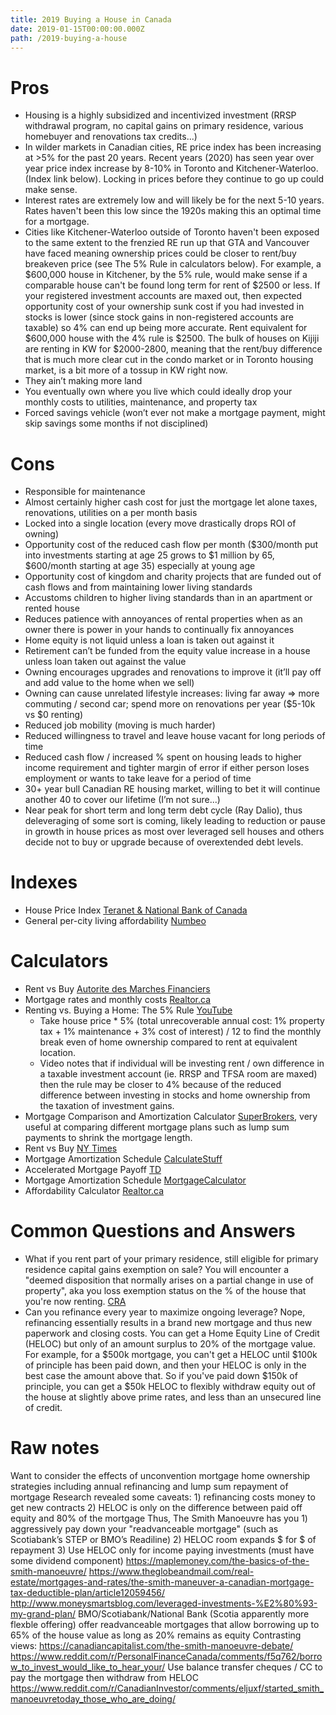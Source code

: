 ```yaml
---
title: 2019 Buying a House in Canada
date: 2019-01-15T00:00:00.000Z
path: /2019-buying-a-house
---
```

# Pros

* Housing is a highly subsidized and incentivized investment (RRSP withdrawal program, no capital gains on primary residence, various homebuyer and renovations tax credits...)
* In wilder markets in Canadian cities, RE price index has been increasing at >5% for the past 20 years. Recent years (2020) has seen year over year price index increase by 8-10% in Toronto and Kitchener-Waterloo. (Index link below). Locking in prices before they continue to go up could make sense.
* Interest rates are extremely low and will likely be for the next 5-10 years. Rates haven't been this low since the 1920s making this an optimal time for a mortgage.
* Cities like Kitchener-Waterloo outside of Toronto haven't been exposed to the same extent to the frenzied RE run up that GTA and Vancouver have faced meaning ownership prices could be closer to rent/buy breakeven price (see The 5% Rule in calculators below). For example, a $600,000 house in Kitchener, by the 5% rule, would make sense if a comparable house can't be found long term for rent of $2500 or less. If your registered investment accounts are maxed out, then expected opportunity cost of your ownership sunk cost if you had invested in stocks is lower (since stock gains in non-registered accounts are taxable) so 4% can end up being more accurate. Rent equivalent for $600,000 house with the 4% rule is $2500. The bulk of houses on Kijiji are renting in KW for $2000-2800, meaning that the rent/buy difference that is much more clear cut in the condo market or in Toronto housing market, is a bit more of a tossup in KW right now.
* They ain’t making more land
* You eventually own where you live which could ideally drop your monthly costs to utilities, maintenance, and property tax
* Forced savings vehicle (won’t ever not make a mortgage payment, might skip savings some months if not disciplined)

# Cons

* Responsible for maintenance
* Almost certainly higher cash cost for just the mortgage let alone taxes, renovations, utilities on a per month basis
* Locked into a single location (every move drastically drops ROI of owning)
* Opportunity cost of the reduced cash flow per month ($300/month put into investments starting at age 25 grows to $1 million by 65, $600/month starting at age 35) especially at young age
* Opportunity cost of kingdom and charity projects that are funded out of cash flows and from maintaining lower living standards
* Accustoms children to higher living standards than in an apartment or rented house
* Reduces patience with annoyances of rental properties when as an owner there is power in your hands to continually fix annoyances
* Home equity is not liquid unless a loan is taken out against it
* Retirement can’t be funded from the equity value increase in a house unless loan taken out against the value
* Owning encourages upgrades and renovations to improve it (it’ll pay off and add value to the home when we sell)
* Owning can cause unrelated lifestyle increases: living far away => more commuting / second car; spend more on renovations per year ($5-10k vs $0 renting)
* Reduced job mobility (moving is much harder)
* Reduced willingness to travel and leave house vacant for long periods of time
* Reduced cash flow / increased % spent on housing leads to higher income requirement and tighter margin of error if either person loses employment or wants to take leave for a period of time
* 30+ year bull Canadian RE housing market, willing to bet it will continue another 40 to cover our lifetime (I’m not sure...)
* Near peak for short term and long term debt cycle (Ray Dalio), thus deleveraging of some sort is coming, likely leading to reduction or pause in growth in house prices as most over leveraged sell houses and others decide not to buy or upgrade because of overextended debt levels.

# Indexes

* House Price Index [Teranet & National Bank of Canada](https://housepriceindex.ca/)
* General per-city living affordability [Numbeo](https://www.numbeo.com/property-investment/country_result.jsp?country=Canada)

# Calculators

* Rent vs Buy [Autorite des Marches Financiers](https://lautorite.qc.ca/en/general-public/calculators-and-tools/calculators/buy-or-rent-a-residence/)
* Mortgage rates and monthly costs [Realtor.ca](https://www.realtor.ca/calculator.aspx)
* Renting vs. Buying a Home: The 5% Rule [YouTube](https://youtu.be/Uwl3-jBNEd4)
  * Take house price * 5% (total unrecoverable annual cost: 1% property tax + 1% maintenance + 3% cost of interest) / 12 to find the monthly break even of home ownership compared to rent at equivalent location.
  * Video notes that if individual will be investing rent / own difference in a taxable investment account (ie. RRSP and TFSA room are maxed) then the rule may be closer to 4% because of the reduced difference between investing in stocks and home ownership from the taxation of investment gains.
* Mortgage Comparison and Amortization Calculator [SuperBrokers](https://www.superbrokers.ca/tools/mortgage-calculator/), very useful at comparing different mortgage plans such as lump sum payments to shrink the mortgage length.
* Rent vs Buy [NY Times](https://www.nytimes.com/interactive/2014/upshot/buy-rent-calculator.html)
* Mortgage Amortization Schedule [CalculateStuff](https://www.calculatestuff.com/financial/mortgage-calculator)
* Accelerated Mortgage Payoff [TD](https://tools.td.com/mortgage-payment-calculator/)
* Mortgage Amortization Schedule [MortgageCalculator](https://www.mortgagecalculator.org/)
* Affordability Calculator [Realtor.ca](https://www.realtor.ca/calculator.aspx#v=affordability)


# Common Questions and Answers

* What if you rent part of your primary residence, still eligible for primary residence capital gains exemption on sale? You will encounter a "deemed disposition that normally arises on a partial change in use of property", aka you loss exemption status on the % of the house that you're now renting. [CRA](https://www.canada.ca/en/revenue-agency/services/tax/individuals/topics/about-your-tax-return/tax-return/completing-a-tax-return/personal-income/line-127-capital-gains/principal-residence-other-real-estate/changes-use/changing-part-your-principal-residence-a-rental-business-property.html)
* Can you refinance every year to maximize ongoing leverage? Nope, refinancing essentially results in a brand new mortgage and thus new paperwork and closing costs. You can get a Home Equity Line of Credit (HELOC) but only of an amount surplus to 20% of the mortgage value. For example, for a $500k mortgage, you can't get a HELOC until $100k of principle has been paid down, and then your HELOC is only in the best case the amount above that. So if you've paid down $150k of principle, you can get a $50k HELOC to flexibly withdraw equity out of the house at slightly above prime rates, and less than an unsecured line of credit.

# Raw notes


Want to consider the effects of unconvention mortgage home ownership strategies including annual refinancing and lump sum repayment of mortgage
Research revealed some caveats: 1) refinancing costs money to get new contracts 2) HELOC is only on the difference between paid off equity and 80% of the mortgage
Thus, The Smith Manoeuvre has you 1) aggressively pay down your "readvanceable mortgage" (such as Scotiabank’s STEP or BMO’s Readiline) 2) HELOC room expands $ for $ of repayment 3) Use HELOC only for income paying investments (must have some dividend component)
https://maplemoney.com/the-basics-of-the-smith-manoeuvre/
https://www.theglobeandmail.com/real-estate/mortgages-and-rates/the-smith-maneuver-a-canadian-mortgage-tax-deductible-plan/article12059456/
http://www.moneysmartsblog.com/leveraged-investments-%E2%80%93-my-grand-plan/
BMO/Scotiabank/National Bank (Scotia apparently more flexble offering) offer readvanceable mortgages that allow borrowing up to 65% of the house value as long as 20% remains as equity
Contrasting views: https://canadiancapitalist.com/the-smith-manoeuvre-debate/
https://www.reddit.com/r/PersonalFinanceCanada/comments/f5q762/borrow_to_invest_would_like_to_hear_your/
Use balance transfer cheques / CC to pay the mortgage then withdraw from HELOC https://www.reddit.com/r/CanadianInvestor/comments/eljuxf/started_smith_manoeuvretoday_those_who_are_doing/
